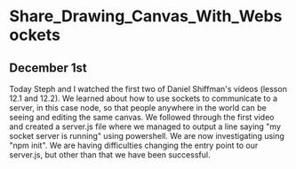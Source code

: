 # Share_Drawing_Canvas_With_Websockets

## December 1st
Today Steph and I watched the first two of Daniel Shiffman's videos (lesson 12.1 and 12.2). We learned about how to use sockets to communicate to a server, in this case node, so that people anywhere in the world can be seeing and editing the same canvas. We followed through the first video and created a server.js file where we managed to output a line saying "my socket server is running" using powershell. We are now investigating using "npm init". We are having difficulties changing the entry point to our server.js, but other than that we have been successful.
